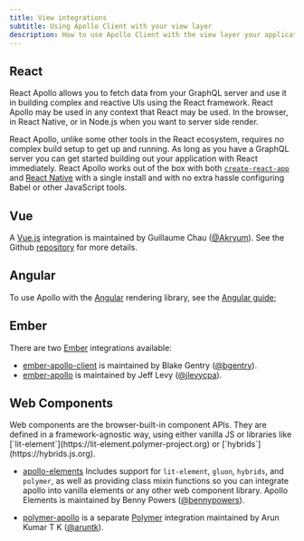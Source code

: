 ```yaml
---
title: View integrations
subtitle: Using Apollo Client with your view layer
description: How to use Apollo Client with the view layer your application is developed in!
---
```


<h2 id="react" title="React">React</h2>

React Apollo allows you to fetch data from your GraphQL server and use it in building complex and reactive UIs using the React framework. React Apollo may be used in any context that React may be used. In the browser, in React Native, or in Node.js when you want to server side render.

React Apollo, unlike some other tools in the React ecosystem, requires _no_ complex build setup to get up and running. As long as you have a GraphQL server you can get started building out your application with React immediately. React Apollo works out of the box with both [`create-react-app`](https://github.com/facebookincubator/create-react-app) and [React Native](http://facebook.github.io/react-native
) with a single install and with no extra hassle configuring Babel or other JavaScript tools.

<h2 id="vue" title="Vue">Vue</h2>

A [Vue.js](https://vuejs.org/) integration is maintained by Guillaume Chau ([@Akryum](https://github.com/Akryum)). See the Github [repository](https://github.com/Akryum/vue-apollo) for more details.

<h2 id="angular" title="Angular">Angular</h2>

To use Apollo with the [Angular](https://angular.io) rendering library, see the [Angular guide](/docs/angular);

<h2 id="ember" title="Ember">Ember</h2>

There are two [Ember](http://emberjs.com/) integrations available:

* [ember-apollo-client](https://github.com/bgentry/ember-apollo-client) is maintained by Blake Gentry ([@bgentry](https://github.com/bgentry)).
* [ember-apollo](https://github.com/jlevycpa/ember-apollo) is maintained by Jeff Levy ([@jlevycpa](https://github.com/jlevycpa)).

<h2 id="web-components" title="Web Components">Web Components</h2>
Web components are the browser-built-in component APIs. They are defined in a framework-agnostic way, using either vanilla JS or libraries like [`lit-element`](https://lit-element.polymer-project.org) or [`hybrids`](https://hybrids.js.org).

- [apollo-elements](https://github.com/apollo-elements/apollo-elements) Includes support for `lit-element`, `gluon`, `hybrids`, and `polymer`, as well as providing class mixin functions so you can integrate apollo into vanilla elements or any other web component library. Apollo Elements is maintained by Benny Powers ([@bennypowers](https://github.com/bennypowers)).

- [polymer-apollo](https://github.com/aruntk/polymer-apollo) is a separate [Polymer](https://www.polymer-project.org/) integration maintained by Arun Kumar T K ([@aruntk](https://github.com/aruntk)).
